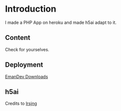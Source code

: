 # Introduction
I made a PHP App on heroku and made h5ai adapt to it.

## Content
Check for yourselves.

## Deployment
[EmanDev Downloads](https://emandev-downloads.herokuapp.com/)

## h5ai
Credits to [lrsjng](https://larsjung.de/h5ai/)
